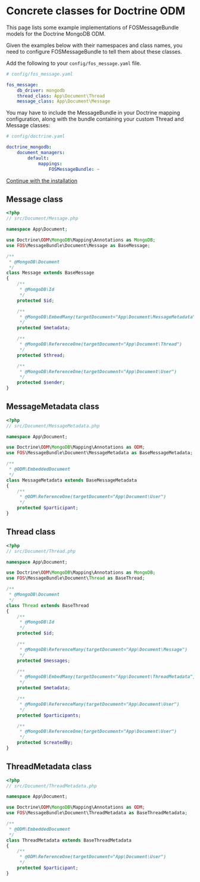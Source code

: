 Concrete classes for Doctrine ODM
=================================

This page lists some example implementations of FOSMessageBundle models for the Doctrine
MongoDB ODM.

Given the examples below with their namespaces and class names, you need to configure
FOSMessageBundle to tell them about these classes.

Add the following to your `config/fos_message.yaml` file.

```yaml
# config/fos_message.yaml

fos_message:
    db_driver: mongodb
    thread_class: App\Document\Thread
    message_class: App\Document\Message
```

You may have to include the MessageBundle in your Doctrine mapping configuration,
along with the bundle containing your custom Thread and Message classes:

```yaml
# config/doctrine.yaml

doctrine_mongodb:
    document_managers:
        default:
            mappings:
                FOSMessageBundle: ~
```


[Continue with the installation][]

Message class
-------------

```php
<?php
// src/Document/Message.php

namespace App\Document;

use Doctrine\ODM\MongoDB\Mapping\Annotations as MongoDB;
use FOS\MessageBundle\Document\Message as BaseMessage;

/**
 * @MongoDB\Document
 */
class Message extends BaseMessage
{
    /**
     * @MongoDB\Id
     */
    protected $id;

    /**
     * @MongoDB\EmbedMany(targetDocument="App\Document\MessageMetadata")
     */
    protected $metadata;

    /**
     * @MongoDB\ReferenceOne(targetDocument="App\Document\Thread")
     */
    protected $thread;

    /**
     * @MongoDB\ReferenceOne(targetDocument="App\Document\User")
     */
    protected $sender;
}
```

MessageMetadata class
---------------------

```php
<?php
// src/Document/MessageMetadata.php

namespace App\Document;

use Doctrine\ODM\MongoDB\Mapping\Annotations as ODM;
use FOS\MessageBundle\Document\MessageMetadata as BaseMessageMetadata;

/**
 * @ODM\EmbeddedDocument
 */
class MessageMetadata extends BaseMessageMetadata
{
    /**
     * @ODM\ReferenceOne(targetDocument="App\Document\User")
     */
    protected $participant;
}
```

Thread class
------------

```php
<?php
// src/Document/Thread.php

namespace App\Document;

use Doctrine\ODM\MongoDB\Mapping\Annotations as MongoDB;
use FOS\MessageBundle\Document\Thread as BaseThread;

/**
 * @MongoDB\Document
 */
class Thread extends BaseThread
{
    /**
     * @MongoDB\Id
     */
    protected $id;

    /**
     * @MongoDB\ReferenceMany(targetDocument="App\Document\Message")
     */
    protected $messages;

    /**
     * @MongoDB\EmbedMany(targetDocument="App\Document\ThreadMetadata")
     */
    protected $metadata;

    /**
     * @MongoDB\ReferenceMany(targetDocument="App\Document\User")
     */
    protected $participants;

    /**
     * @MongoDB\ReferenceOne(targetDocument="App\Document\User")
     */
    protected $createdBy;
}
```

ThreadMetadata class
--------------------

```php
<?php
// src/Document/ThreadMetadata.php

namespace App\Document;

use Doctrine\ODM\MongoDB\Mapping\Annotations as ODM;
use FOS\MessageBundle\Document\ThreadMetadata as BaseThreadMetadata;

/**
 * @ODM\EmbeddedDocument
 */
class ThreadMetadata extends BaseThreadMetadata
{
    /**
     * @ODM\ReferenceOne(targetDocument="App\Document\User")
     */
    protected $participant;
}
```

[Continue with the installation]: 01-installation.md
